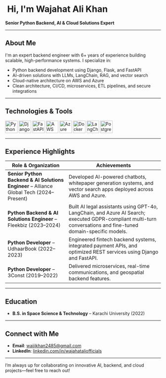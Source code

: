 # ​ Hi, I'm Wajahat Ali Khan  
**Senior Python Backend, AI & Cloud Solutions Expert**

---

##  About Me
I'm an expert backend engineer with 6+ years of experience building scalable, high-performance systems. I specialize in:

- Python backend development using Django, Flask, and FastAPI  
- AI-driven solutions with LLMs, LangChain, RAG, and vector search  
- Cloud-native architecture on AWS and Azure  
- Clean architecture, CI/CD, microservices, ETL pipelines, and secure integrations

---

##  Technologies & Tools

<p align="left">
  <img alt="Python" width="40" src="https://cdn.jsdelivr.net/gh/devicons/devicon/icons/python/python-original.svg" />
  <img alt="Django" width="40" src="https://cdn.jsdelivr.net/gh/devicons/devicon/icons/django/django-original.svg" />
  <img alt="FastAPI" width="40" src="https://cdn.jsdelivr.net/gh/devicons/devicon/icons/fastapi/fastapi-original.svg" />
  <img alt="AWS" width="40" src="https://cdn.jsdelivr.net/gh/devicons/devicon/icons/amazonwebservices/amazonwebservices-original.svg" />
  <img alt="Azure" width="40" src="https://cdn.jsdelivr.net/gh/devicons/devicon/icons/azure/azure-plain.svg" />
  <img alt="Docker" width="40" src="https://cdn.jsdelivr.net/gh/devicons/devicon/icons/docker/docker-original.svg" />
  <img alt="LangChain" width="40" src="https://img.icons8.com/fluency/48/000000/brain--v1.png" />
  <img alt="PostgreSQL" width="40" src="https://cdn.jsdelivr.net/gh/devicons/devicon/icons/postgresql/postgresql-original.svg" />
</p>

---

##  Experience Highlights

| Role & Organization | Achievements |
|----------------------|--------------|
| **Senior Python Backend & AI Solutions Engineer** – Alliance Global Tech (2024–Present) | Developed AI-powered chatbots, whitepaper generation systems, and vector search apps deployed across AWS and Azure. |
| **Python Backend & AI Solutions Engineer** – Fleekbiz (2023–2024) | Built AI legal assistants using GPT-4o, LangChain, and Azure AI Search; executed GDPR-compliant multi-turn conversations and fine-tuned domain-specific models. |
| **Python Developer** – UdhaarBook (2022–2023) | Engineered fintech backend systems, integrated payment APIs, and optimized REST services using Django and FastAPI. |
| **Python Developer** – 3Const (2019–2022) | Delivered microservices, real-time communications, and geospatial backend features. |

---

##  Education
- **B.S. in Space Science & Technology** – Karachi University (2022)

---

##  Connect with Me
- **Email**: wajjikhan2485@gmail.com  
- **LinkedIn**: [linkedin.com/in/wajahataliofficials](https://www.linkedin.com/in/wajahataliofficials)

---

I’m always up for collaborating on innovative AI, backend, and cloud projects—feel free to reach out!  
